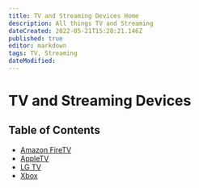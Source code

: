 ```yaml
---
title: TV and Streaming Devices Home
description: All things TV and Streaming
dateCreated: 2022-05-21T15:28:21.146Z
published: true
editor: markdown
tags: TV, Streaming
dateModified: 
---
```

# TV and Streaming Devices 

## Table of Contents

- [Amazon FireTV](https://wiki.commsnet.org/en/TV_Streaming_Devices/Amazon_FireTV)
- [AppleTV](https://wiki.commsnet.org/en/TV_Streaming_Devices/AppleTV)
- [LG TV](https://wiki.commsnet.org/en/TV_Streaming_Devices/LG_TV_WebOS)
- [Xbox]()